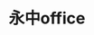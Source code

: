 ﻿---
id: 115
title: "永中office"
weight: 115
version: "8.0.3072"
updateTime: "2022-06-23T16:48:16"
debName: "http://113.24.212.22:8090/upload/file/yozo-office_8.0.3072.181ZH.S1_loongarch64.deb"
debSize: "241.5 MB"
command: "/usr/bin/yozo"
---
